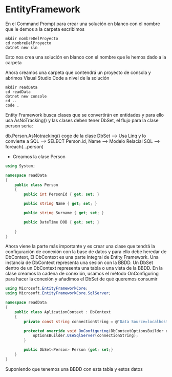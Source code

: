# EntityFramework

En el Command Prompt para crear una solución en blanco con el nombre que le demos a la carpeta escribimos

```
mkdir nombreDelProyecto
cd nombreDelProyecto
dotnet new sln
```

Esto nos crea una solución en blanco con el nombre que le hemos dado a la carpeta

Ahora creamos una carpeta que contendrá un proyecto de consola y abrimos Visual Studio Code a nivel de la solución

```
mkdir readData
cd readData
dotnet new console
cd ..
code .
```

Entity Framework busca clases que se convertirán en entidades y para ello usa AsNoTracking() y las clases deben tener DbSet, el flujo para la clase person sería:

db.Person.AsNotracking() coge de la clase DbSet<Person> --> Usa Linq y lo convierte a SQL --> SELECT Person.id, Name --> Modelo Relacial SQL --> foreach(...person)

- Creamos la clase Person

```C#
using System;

namespace readData
{
    public class Person
    {
        public int PersonId { get; set; }

        public string Name { get; set; }

        public string Surname { get; set; }

        public DateTime DOB { get; set; }
        
    }
}
```

Ahora viene la parte más importante y es crear una clase que tendrá la configuración de conexión con la base de datos y para ello debe heredar de DbContext,
El DbContext es una parte integral de Entity Framework.  Una instancia de DbContext representa una sesión con la BBDD.
Un DbSet dentro de un DbContext representa una tabla o una vista de la BBDD.
En la clase creamos la cadena de conexión, usamos el método OnConfiguring para hacer la conexión y añadimos el DbSet de qué queremos consumir

```C#
using Microsoft.EntityFrameworkCore;
using Microsoft.EntityFrameworkCore.SqlServer;

namespace readData
{
    public class AplicationContext : DbContext
    {
        private const string connectionString = @"Data Source=localhost;Initial Catalog=TestPersons;Integrated Security=False;User Id=sa;Password=(YourPassword)";

        protected override void OnConfiguring(DbContextOptionsBuilder optionsBuilder){
            optionsBuilder.UseSqlServer(connectionString);
        }

        public DbSet<Person> Person {get; set;}
    }
}
```

Suponiendo que tenemos una BBDD con esta tabla y estos datos





